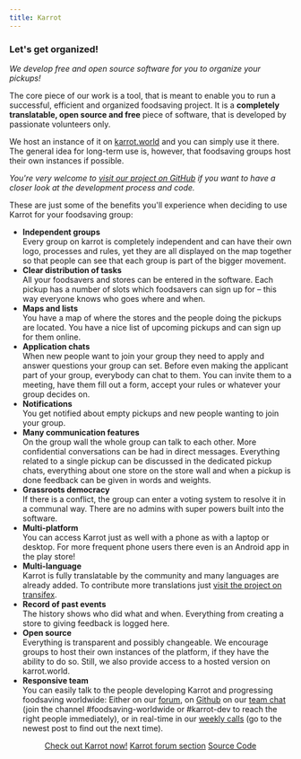 ```yaml
---
title: Karrot
---
```


### Let's get organized!

_We develop free and open source software for you to organize your pickups!_

The core piece of our work is a tool, that is meant to enable you to run a successful, efficient and organized foodsaving project. It is a **completely translatable, open source and free** piece of software, that is developed by passionate volunteers only.

We host an instance of it on [karrot.world](https://karrot.world) and you can simply use it there. The general idea for long-term use is, however, that foodsaving groups host their own instances if possible.

_You're very welcome to [visit our project on GitHub](https://github.com/yunity/karrot-frontend) if you want to have a closer look at the development process and code._

These are just some of the benefits you'll experience when deciding to use Karrot for your foodsaving group:

- **Independent groups**<br>
  Every group on karrot is completely independent and can have their own logo, processes and rules, yet they are all displayed on the map together so that people can see that each group is part of the bigger movement.
- **Clear distribution of tasks**<br>
  All your foodsavers and stores can be entered in the software. Each pickup has a number of slots which foodsavers can sign up for – this way everyone knows who goes where and when.
- **Maps and lists**<br>
  You have a map of where the stores and the people doing the pickups are located. You have a nice list of upcoming pickups and can sign up for them online.
- **Application chats**<br>
  When new people want to join your group they need to apply and answer questions your group can set. Before even making the applicant part of your group, everybody can chat to them. You can invite them to a meeting, have them fill out a form, accept your rules or whatever your group decides on.
- **Notifications**<br>
  You get notified about empty pickups and new people wanting to join your group.
- **Many communication features**<br>
  On the group wall the whole group can talk to each other. More confidential conversations can be had in direct messages. Everything related to a single pickup can be discussed in the dedicated pickup chats, everything about one store on the store wall and when a pickup is done feedback can be given in words and weights.
- **Grassroots democracy**<br>
  If there is a conflict, the group can enter a voting system to resolve it in a communal way. There are no admins with super powers built into the software.
- **Multi-platform**<br>
  You can access Karrot just as well with a phone as with a laptop or desktop. For more frequent phone users there even is an Android app in the play store!
- **Multi-language**<br>
  Karrot is fully translatable by the community and many languages are already added. To contribute more translations just [visit the project on transifex](https://www.transifex.com/yunity-1/karrot/).
- **Record of past events**<br>
  The history shows who did what and when. Everything from creating a store to giving feedback is logged here.
- **Open source**<br>
  Everything is transparent and possibly changeable. We encourage groups to host their own instances of the platform, if they have the ability to do so. Still, we also provide access to a hosted version on karrot.world.
- **Responsive team**<br>
  You can easily talk to the people developing Karrot and progressing foodsaving worldwide: Either on our [forum](https://community.foodsaving.world), on [Github](https://github.com/yunity/karrot-frontend) on our [team chat](https://slackin.yunity.org) (join the channel #foodsaving-worldwide or #karrot-dev to reach the right people immediately), or in real-time in our [weekly calls](https://community.foodsaving.world/t/weekly-call-about-karrot-development) (go to the newest post to find out the next time).

<div align="center">
    <a href="https://karrot.world" target="_blank" class="button">Check out Karrot now!</a>
    <a href="https://community.foodsaving.world/c/karrot" target="_blank" class="button">Karrot forum section</a>
    <a href="https://github.com/yunity/karrot-frontend" target="_blank" class="button">Source Code</a>
</div>
